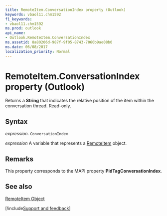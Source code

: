 ```yaml
---
title: RemoteItem.ConversationIndex property (Outlook)
keywords: vbaol11.chm1592
f1_keywords:
- vbaol11.chm1592
ms.prod: outlook
api_name:
- Outlook.RemoteItem.ConversationIndex
ms.assetid: 8a80206d-987f-9f05-8743-7060b9ae08b0
ms.date: 06/08/2017
localization_priority: Normal
---
```



# RemoteItem.ConversationIndex property (Outlook)

Returns a  **String** that indicates the relative position of the item within the conversation thread. Read-only.


## Syntax

_expression_. `ConversationIndex`

_expression_ A variable that represents a [RemoteItem](Outlook.RemoteItem.md) object.


## Remarks

This property corresponds to the MAPI property  **PidTagConversationIndex**.


## See also


[RemoteItem Object](Outlook.RemoteItem.md)

[!include[Support and feedback](~/includes/feedback-boilerplate.md)]